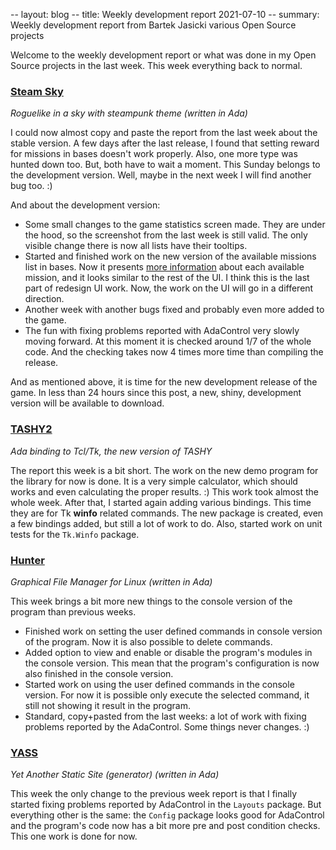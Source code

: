-- layout: blog
-- title: Weekly development report 2021-07-10
-- summary: Weekly development report from Bartek Jasicki various Open Source projects

Welcome to the weekly development report or what was done in my Open Source
projects in the last week. This week everything back to normal.

### [Steam Sky](https://www.laeran.pl/repositories/steamsky)

*Roguelike in a sky with steampunk theme (written in Ada)*

I could now almost copy and paste the report from the last week about the
stable version. A few days after the last release, I found that setting reward
for missions in bases doesn't work properly. Also, one more type was hunted
down too. But, both have to wait a moment. This Sunday belongs to the
development version. Well, maybe in the next week I will find another bug
too. :)

And about the development version:

* Some small changes to the game statistics screen made. They are under the
  hood, so the screenshot from the last week is still valid. The only visible
  change there is now all lists have their tooltips.
* Started and finished work on the new version of the available missions list
  in bases. Now it presents [more information](https://imgur.com/3cWRvWd) about
  each available mission, and it looks similar to the rest of the UI. I think
  this is the last part of redesign UI work. Now, the work on the UI will go in
  a different direction.
* Another week with another bugs fixed and probably even more added to the game.
* The fun with fixing problems reported with AdaControl very slowly moving
  forward. At this moment it is checked around 1/7 of the whole code. And the
  checking takes now 4 times more time than compiling the release.

And as mentioned above, it is time for the new development release of the game.
In less than 24 hours since this post, a new, shiny, development version will
be available to download.

### [TASHY2](https://www.laeran.pl/repositories/tashy2)

*Ada binding to Tcl/Tk, the new version of TASHY*

The report this week is a bit short. The work on the new demo program for the
library for now is done. It is a very simple calculator, which should works
and even calculating the proper results. :) This work took almost the whole
week. After that, I started again adding various bindings. This time they are
for Tk **winfo** related commands. The new package is created, even a few bindings
added, but still a lot of work to do. Also, started work on unit tests for
the `Tk.Winfo` package.

### [Hunter](https://www.laeran.pl/repositories/hunter)

*Graphical File Manager for Linux (written in Ada)*

This week brings a bit more new things to the console version of the program
than previous weeks.

* Finished work on setting the user defined commands in console version of the
  program. Now it is also possible to delete commands.
* Added option to view and enable or disable the program's modules in the
  console version. This mean that the program's configuration is now also
  finished in the console version.
* Started work on using the user defined commands in the console version. For
  now it is possible only execute the selected command, it still not showing it
  result in the program.
* Standard, copy+pasted from the last weeks: a lot of work with fixing problems
  reported by the AdaControl. Some things never changes. :)

### [YASS](https://www.laeran.pl/repositories/yass)

*Yet Another Static Site (generator) (written in Ada)*

This week the only change to the previous week report is that I finally started
fixing problems reported by AdaControl in the `Layouts` package. But everything
other is the same: the `Config` package looks good for AdaControl and the
program's code now has a bit more pre and post condition checks. This one work
is done for now.
